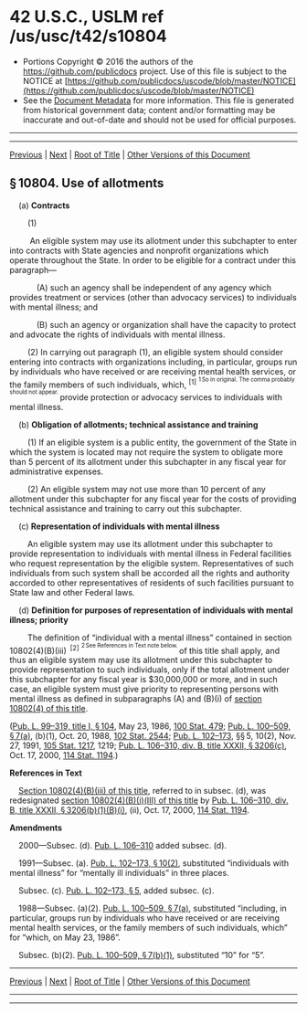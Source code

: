 ---
---

# 42 U.S.C., USLM ref /us/usc/t42/s10804

* Portions Copyright © 2016 the authors of the https://github.com/publicdocs project.
  Use of this file is subject to the NOTICE at [https://github.com/publicdocs/uscode/blob/master/NOTICE](https://github.com/publicdocs/uscode/blob/master/NOTICE)
* See the [Document Metadata](././../../../../../..//README.md) for more information.
  This file is generated from historical government data; content and/or formatting may be inaccurate and out-of-date and should not be used for official purposes.

----------
----------

[Previous](./../../../../../..//us/usc/t42/ch114/schI/ptA/m__us_usc_t42_s10803.md) | [Next](./../../../../../..//us/usc/t42/ch114/schI/ptA/m__us_usc_t42_s10805.md) | [Root of Title](./../../../../../../) | [Other Versions of this Document](https://publicdocs.github.io/go/links?ns=uslm&ref=%2Fus%2Fusc%2Ft42%2Fs10804)

## § 10804. Use of allotments

    (a) __Contracts__ 

        (1)

         An eligible system may use its allotment under this subchapter to enter into contracts with State agencies and nonprofit organizations which operate throughout the State. In order to be eligible for a contract under this paragraph—

            (A) such an agency shall be independent of any agency which provides treatment or services (other than advocacy services) to individuals with mental illness; and

            (B) such an agency or organization shall have the capacity to protect and advocate the rights of individuals with mental illness.

        (2) In carrying out paragraph (1), an eligible system should consider entering into contracts with organizations including, in particular, groups run by individuals who have received or are receiving mental health services, or the family members of such individuals, which, <sup>\[1\]</sup>  <sup><sup> 1 So in original. The comma probably should not appear. </sup></sup>  provide protection or advocacy services to individuals with mental illness.

    (b) __Obligation of allotments; technical assistance and training__ 

        (1) If an eligible system is a public entity, the government of the State in which the system is located may not require the system to obligate more than 5 percent of its allotment under this subchapter in any fiscal year for administrative expenses.

        (2) An eligible system may not use more than 10 percent of any allotment under this subchapter for any fiscal year for the costs of providing technical assistance and training to carry out this subchapter.

    (c) __Representation of individuals with mental illness__ 

        An eligible system may use its allotment under this subchapter to provide representation to individuals with mental illness in Federal facilities who request representation by the eligible system. Representatives of such individuals from such system shall be accorded all the rights and authority accorded to other representatives of residents of such facilities pursuant to State law and other Federal laws.

    (d) __Definition for purposes of representation of individuals with mental illness; priority__ 

        The definition of “individual with a mental illness” contained in section 10802(4)(B)(iii)  <sup>\[2\]</sup>  <sup><sup> 2 See References in Text note below. </sup></sup>  of this title shall apply, and thus an eligible system may use its allotment under this subchapter to provide representation to such individuals, only if the total allotment under this subchapter for any fiscal year is $30,000,000 or more, and in such case, an eligible system must give priority to representing persons with mental illness as defined in subparagraphs (A) and (B)(i) of [section 10802(4) of this title][/us/usc/t42/s10802/4].

([Pub. L. 99–319, title I, § 104][/us/pl/99/319/s104], May 23, 1986, [100 Stat. 479][/us/stat/100/479]; [Pub. L. 100–509, § 7(a)][/us/pl/100/509/s7/a], (b)(1), Oct. 20, 1988, [102 Stat. 2544][/us/stat/102/2544]; [Pub. L. 102–173][/us/pl/102/173], §§ 5, 10(2), Nov. 27, 1991, [105 Stat. 1217][/us/stat/105/1217], 1219; [Pub. L. 106–310, div. B, title XXXII, § 3206(c)][/us/pl/106/310/s3206/c], Oct. 17, 2000, [114 Stat. 1194][/us/stat/114/1194].)

 __References in Text__ 

    [Section 10802(4)(B)(iii) of this title][/us/usc/t42/s10802/4/B/iii], referred to in subsec. (d), was redesignated [section 10802(4)(B)(i)(III) of this title][/us/usc/t42/s10802/4/B/i/III] by [Pub. L. 106–310, div. B, title XXXII, § 3206(b)(1)(B)(i)][/us/pl/106/310/s3206/b/1/B/i], (ii), Oct. 17, 2000, [114 Stat. 1194][/us/stat/114/1194].

 __Amendments__ 

    2000—Subsec. (d). [Pub. L. 106–310][/us/pl/106/310] added subsec. (d).

    1991—Subsec. (a). [Pub. L. 102–173, § 10(2)][/us/pl/102/173/s10/2], substituted “individuals with mental illness” for “mentally ill individuals” in three places.

    Subsec. (c). [Pub. L. 102–173, § 5][/us/pl/102/173/s5], added subsec. (c).

    1988—Subsec. (a)(2). [Pub. L. 100–509, § 7(a)][/us/pl/100/509/s7/a], substituted “including, in particular, groups run by individuals who have received or are receiving mental health services, or the family members of such individuals, which” for “which, on May 23, 1986”.

    Subsec. (b)(2). [Pub. L. 100–509, § 7(b)(1)][/us/pl/100/509/s7/b/1], substituted “10” for “5”.

----------

[Previous](./../../../../../..//us/usc/t42/ch114/schI/ptA/m__us_usc_t42_s10803.md) | [Next](./../../../../../..//us/usc/t42/ch114/schI/ptA/m__us_usc_t42_s10805.md) | [Root of Title](./../../../../../../) | [Other Versions of this Document](https://publicdocs.github.io/go/links?ns=uslm&ref=%2Fus%2Fusc%2Ft42%2Fs10804)

----------
----------

[/us/usc/t42/s10802/4]: https://publicdocs.github.io/go/links?ns=uslm&ref=%2Fus%2Fusc%2Ft42%2Fs10802%2F4
[/us/pl/99/319/s104]: https://publicdocs.github.io/go/links?ns=uslm&ref=%2Fus%2Fpl%2F99%2F319%2Fs104
[/us/stat/100/479]: https://publicdocs.github.io/go/links?ns=uslm&ref=%2Fus%2Fstat%2F100%2F479
[/us/pl/100/509/s7/a]: https://publicdocs.github.io/go/links?ns=uslm&ref=%2Fus%2Fpl%2F100%2F509%2Fs7%2Fa
[/us/stat/102/2544]: https://publicdocs.github.io/go/links?ns=uslm&ref=%2Fus%2Fstat%2F102%2F2544
[/us/pl/102/173]: https://publicdocs.github.io/go/links?ns=uslm&ref=%2Fus%2Fpl%2F102%2F173
[/us/stat/105/1217]: https://publicdocs.github.io/go/links?ns=uslm&ref=%2Fus%2Fstat%2F105%2F1217
[/us/pl/106/310/s3206/c]: https://publicdocs.github.io/go/links?ns=uslm&ref=%2Fus%2Fpl%2F106%2F310%2Fs3206%2Fc
[/us/stat/114/1194]: https://publicdocs.github.io/go/links?ns=uslm&ref=%2Fus%2Fstat%2F114%2F1194
[/us/usc/t42/s10802/4/B/iii]: https://publicdocs.github.io/go/links?ns=uslm&ref=%2Fus%2Fusc%2Ft42%2Fs10802%2F4%2FB%2Fiii
[/us/usc/t42/s10802/4/B/i/III]: https://publicdocs.github.io/go/links?ns=uslm&ref=%2Fus%2Fusc%2Ft42%2Fs10802%2F4%2FB%2Fi%2FIII
[/us/pl/106/310/s3206/b/1/B/i]: https://publicdocs.github.io/go/links?ns=uslm&ref=%2Fus%2Fpl%2F106%2F310%2Fs3206%2Fb%2F1%2FB%2Fi
[/us/stat/114/1194]: https://publicdocs.github.io/go/links?ns=uslm&ref=%2Fus%2Fstat%2F114%2F1194
[/us/pl/106/310]: https://publicdocs.github.io/go/links?ns=uslm&ref=%2Fus%2Fpl%2F106%2F310
[/us/pl/102/173/s10/2]: https://publicdocs.github.io/go/links?ns=uslm&ref=%2Fus%2Fpl%2F102%2F173%2Fs10%2F2
[/us/pl/102/173/s5]: https://publicdocs.github.io/go/links?ns=uslm&ref=%2Fus%2Fpl%2F102%2F173%2Fs5
[/us/pl/100/509/s7/a]: https://publicdocs.github.io/go/links?ns=uslm&ref=%2Fus%2Fpl%2F100%2F509%2Fs7%2Fa
[/us/pl/100/509/s7/b/1]: https://publicdocs.github.io/go/links?ns=uslm&ref=%2Fus%2Fpl%2F100%2F509%2Fs7%2Fb%2F1



